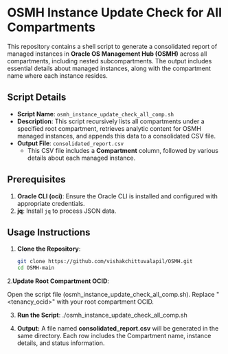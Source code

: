 # OSMH Instance Update Check for All Compartments

This repository contains a shell script to generate a consolidated report of managed instances in **Oracle OS Management Hub (OSMH)** across all compartments, including nested subcompartments. The output includes essential details about managed instances, along with the compartment name where each instance resides.

## Script Details

- **Script Name**: `osmh_instance_update_check_all_comp.sh`
- **Description**: This script recursively lists all compartments under a specified root compartment, retrieves analytic content for OSMH managed instances, and appends this data to a consolidated CSV file.
- **Output File**: `consolidated_report.csv`
  - This CSV file includes a **Compartment** column, followed by various details about each managed instance.

## Prerequisites

1. **Oracle CLI (oci)**: Ensure the Oracle CLI is installed and configured with appropriate credentials.
2. **jq**: Install `jq` to process JSON data.

## Usage Instructions

1. **Clone the Repository**:
   ```bash
   git clone https://github.com/vishakchittuvalapil/OSMH.git
   cd OSMH-main

2.**Update Root Compartment OCID**:

Open the script file (osmh_instance_update_check_all_comp.sh).
Replace "<tenancy_ocid>" with your root compartment OCID.

3. **Run the Script**:
   ./osmh_instance_update_check_all_comp.sh

4. **Output:**
   A file named **consolidated_report.csv** will be generated in the same directory.
   Each row includes the Compartment name, instance details, and status information.
